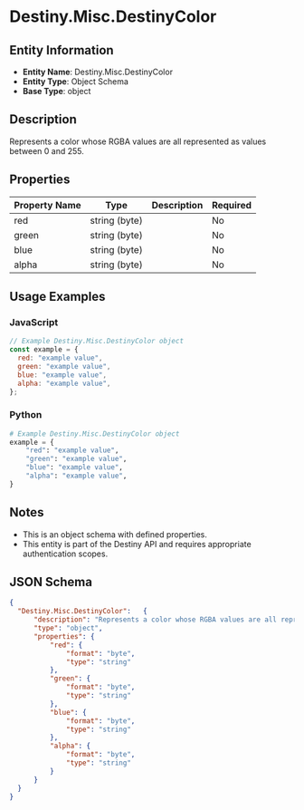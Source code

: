 # Destiny.Misc.DestinyColor

## Entity Information
- **Entity Name**: Destiny.Misc.DestinyColor
- **Entity Type**: Object Schema
- **Base Type**: object

## Description
Represents a color whose RGBA values are all represented as values between 0 and 255.

## Properties

| Property Name | Type | Description | Required |
|---------------|------|-------------|----------|
| red | string (byte) |  | No |
| green | string (byte) |  | No |
| blue | string (byte) |  | No |
| alpha | string (byte) |  | No |

## Usage Examples

### JavaScript
```javascript
// Example Destiny.Misc.DestinyColor object
const example = {
  red: "example value",
  green: "example value",
  blue: "example value",
  alpha: "example value",
};
```

### Python
```python
# Example Destiny.Misc.DestinyColor object
example = {
    "red": "example value",
    "green": "example value",
    "blue": "example value",
    "alpha": "example value",
}
```

## Notes
- This is an object schema with defined properties.
- This entity is part of the Destiny API and requires appropriate authentication scopes.

## JSON Schema
```json
{
  "Destiny.Misc.DestinyColor":   {
      "description": "Represents a color whose RGBA values are all represented as values between 0 and 255.",
      "type": "object",
      "properties": {
          "red": {
              "format": "byte",
              "type": "string"
          },
          "green": {
              "format": "byte",
              "type": "string"
          },
          "blue": {
              "format": "byte",
              "type": "string"
          },
          "alpha": {
              "format": "byte",
              "type": "string"
          }
      }
  }
}
```
